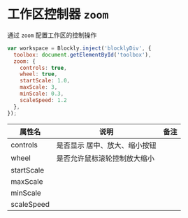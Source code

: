 # 工作区控制器 `zoom`

通过 `zoom` 配置工作区的控制操作

```js
var workspace = Blockly.inject('blocklyDiv', {
  toolbox: document.getElementById('toolbox'),
  zoom: {
    controls: true,
    wheel: true,
    startScale: 1.0,
    maxScale: 3,
    minScale: 0.3,
    scaleSpeed: 1.2
  },
});
```

|属性名|说明|备注|
|------|---|---|
|controls|是否显示 居中、放大、缩小按钮||
|wheel|是否允许鼠标滚轮控制放大缩小||
|startScale|||
|maxScale|||
|minScale|||
|scaleSpeed|||
